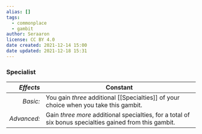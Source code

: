 ```yaml
---
alias: []
tags:
  - commonplace
  - gambit
author: Seraaron
license: CC BY 4.0
date created: 2021-12-14 15:00
date updated: 2021-12-18 15:31
---
```


### Specialist

|   _Effects_ | Constant                                                                                                |
| ----------: | ------------------------------------------------------------------------------------------------------- |
|    _Basic:_ | You gain _three_ additional [[Specialties]] of your choice when you take this gambit.                   |
| _Advanced:_ | Gain _three more_ additional specialties, for a total of six bonus specialties gained from this gambit. |
